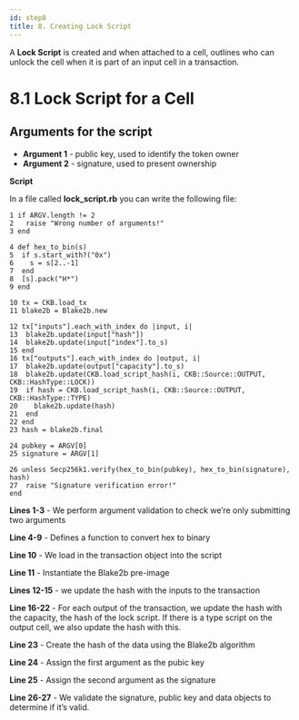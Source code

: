 ```yaml
---
id: step8
title: 8. Creating Lock Script
---
```


A __Lock Script__ is created and when attached to a cell, outlines who can unlock the cell when it is part of an input cell in a transaction.

# 8.1 Lock Script for a Cell

## Arguments for the script

* __Argument 1__ - public key, used to identify the token owner
* __Argument 2__ - signature, used to present ownership

__Script__

In a file called __lock_script.rb__ you can write the following file:

```
1 if ARGV.length != 2
2   raise "Wrong number of arguments!"
3 end

4 def hex_to_bin(s)
5  if s.start_with?("0x")
6    s = s[2..-1]
7  end
8  [s].pack("H*")
9 end

10 tx = CKB.load_tx
11 blake2b = Blake2b.new

12 tx["inputs"].each_with_index do |input, i|
13  blake2b.update(input["hash"])
14  blake2b.update(input["index"].to_s)
15 end
16 tx["outputs"].each_with_index do |output, i|
17  blake2b.update(output["capacity"].to_s)
18  blake2b.update(CKB.load_script_hash(i, CKB::Source::OUTPUT, CKB::HashType::LOCK))
19  if hash = CKB.load_script_hash(i, CKB::Source::OUTPUT, CKB::HashType::TYPE)
20    blake2b.update(hash)
21  end
22 end
23 hash = blake2b.final

24 pubkey = ARGV[0]
25 signature = ARGV[1]

26 unless Secp256k1.verify(hex_to_bin(pubkey), hex_to_bin(signature), hash)
27  raise "Signature verification error!"
end
```


__Lines 1-3__  - We perform argument validation to check we’re only submitting two arguments

__Line 4-9__  - Defines a function to convert hex to binary

__Line 10__ - We load in the transaction object into the script

__Line 11__ - Instantiate the Blake2b pre-image

__Lines 12-15__  - we update the hash with the inputs to the transaction

__Line 16-22__  - For each output of the transaction, we update the hash with the capacity, the hash of the lock script. If there is a type script on the output cell, we also update the hash with this.

__Line 23__ - Create the hash of the data using the Blake2b algorithm

__Line 24__ - Assign the first argument as the pubic key

__Line 25__ - Assign the second argument as the signature

__Line 26-27__ - We validate the signature, public key and data objects to determine if it’s valid.
